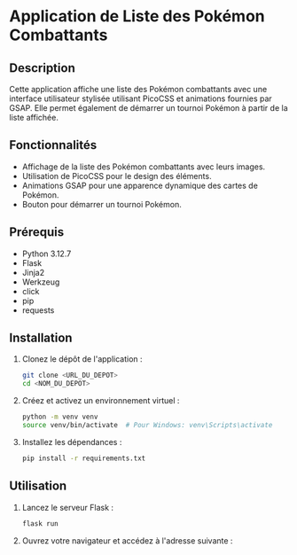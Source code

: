 # Application de Liste des Pokémon Combattants

## Description

Cette application affiche une liste des Pokémon combattants avec une interface utilisateur stylisée utilisant PicoCSS et animations fournies par GSAP. Elle permet également de démarrer un tournoi Pokémon à partir de la liste affichée.

## Fonctionnalités

- Affichage de la liste des Pokémon combattants avec leurs images.
- Utilisation de PicoCSS pour le design des éléments.
- Animations GSAP pour une apparence dynamique des cartes de Pokémon.
- Bouton pour démarrer un tournoi Pokémon.

## Prérequis

- Python 3.12.7
- Flask
- Jinja2
- Werkzeug
- click
- pip
- requests

## Installation

1. Clonez le dépôt de l'application :
    ```bash
    git clone <URL_DU_DEPOT>
    cd <NOM_DU_DEPOT>
    ```

2. Créez et activez un environnement virtuel :
    ```bash
    python -m venv venv
    source venv/bin/activate  # Pour Windows: venv\Scripts\activate
    ```

3. Installez les dépendances :
    ```bash
    pip install -r requirements.txt
    ```

## Utilisation

1. Lancez le serveur Flask :
    ```bash
    flask run
    ```

2. Ouvrez votre navigateur et accédez à l'adresse suivante :